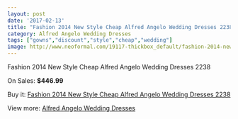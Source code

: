 ```yaml
---
layout: post
date: '2017-02-13'
title: "Fashion 2014 New Style Cheap Alfred Angelo Wedding Dresses 2238"
category: Alfred Angelo Wedding Dresses
tags: ["gowns","discount","style","cheap","wedding"]
image: http://www.neoformal.com/19117-thickbox_default/fashion-2014-new-style-cheap-alfred-angelo-wedding-dresses-2238.jpg
---
```

Fashion 2014 New Style Cheap Alfred Angelo Wedding Dresses 2238

On Sales: **$446.99**
<a href="https://www.neoformal.com/en/alfred-angelo-wedding-dresses-2014/6120-fashion-2014-new-style-cheap-alfred-angelo-wedding-dresses-2238.html"><amp-img layout="responsive" width="600" height="600" src="//www.neoformal.com/19117-thickbox_default/fashion-2014-new-style-cheap-alfred-angelo-wedding-dresses-2238.jpg" alt="Fashion 2014 New Style Cheap Alfred Angelo Wedding Dresses 2238 0" /></a>
<a href="https://www.neoformal.com/en/alfred-angelo-wedding-dresses-2014/6120-fashion-2014-new-style-cheap-alfred-angelo-wedding-dresses-2238.html"><amp-img layout="responsive" width="600" height="600" src="//www.neoformal.com/19118-thickbox_default/fashion-2014-new-style-cheap-alfred-angelo-wedding-dresses-2238.jpg" alt="Fashion 2014 New Style Cheap Alfred Angelo Wedding Dresses 2238 1" /></a>
<a href="https://www.neoformal.com/en/alfred-angelo-wedding-dresses-2014/6120-fashion-2014-new-style-cheap-alfred-angelo-wedding-dresses-2238.html"><amp-img layout="responsive" width="600" height="600" src="//www.neoformal.com/19119-thickbox_default/fashion-2014-new-style-cheap-alfred-angelo-wedding-dresses-2238.jpg" alt="Fashion 2014 New Style Cheap Alfred Angelo Wedding Dresses 2238 2" /></a>

Buy it: [Fashion 2014 New Style Cheap Alfred Angelo Wedding Dresses 2238](https://www.neoformal.com/en/alfred-angelo-wedding-dresses-2014/6120-fashion-2014-new-style-cheap-alfred-angelo-wedding-dresses-2238.html "Fashion 2014 New Style Cheap Alfred Angelo Wedding Dresses 2238")

View more: [Alfred Angelo Wedding Dresses](https://www.neoformal.com/en/80-alfred-angelo-wedding-dresses-2014 "Alfred Angelo Wedding Dresses")